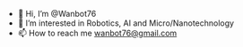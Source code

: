 - 👋 Hi, I’m @Wanbot76
- 👀 I’m interested in Robotics, AI and Micro/Nanotechnology
- 📫 How to reach me wanbot76@gmail.com

<!---
Wanbot76/Wanbot76 is a ✨ special ✨ repository because its `README.md` (this file) appears on your GitHub profile.
You can click the Preview link to take a look at your changes.
--->
